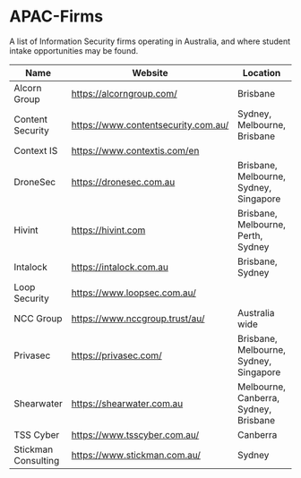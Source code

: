# APAC-Firms
A list of Information Security firms operating in Australia, and where student intake opportunities may be found.

| Name             | Website                            | Location                              | Notes                            |
| -----------------|------------------------------------|---------------------------------------|----------------------------------|
| Alcorn Group     | https://alcorngroup.com/           | Brisbane                              | Student intakes in Brisbane                                 |
| Content Security |https://www.contentsecurity.com.au/ | Sydney, Melbourne, Brisbane           | Infrequent Student Intakes       |
| Context IS       | https://www.contextis.com/en       |                                       |                                  |
| DroneSec         | https://dronesec.com.au            | Brisbane, Melbourne, Sydney, Singapore| Intern and Graduate Intakes      |
| Hivint           | https://hivint.com                 | Brisbane, Melbourne, Perth, Sydney    |                                  |
| Intalock         | https://intalock.com.au            | Brisbane, Sydney                      |                                  |
| Loop Security    | https://www.loopsec.com.au/        |                                       |                                  |
| NCC Group        | https://www.nccgroup.trust/au/     | Australia wide                        | Student intake program in Sydney |
| Privasec         | https://privasec.com/              | Brisbane, Melbourne, Sydney, Singapore| Grad, Hackcelerator Program (https://red.privasec.com/careers/hackcelerator) |
| Shearwater       | https://shearwater.com.au          | Melbourne, Canberra, Sydney, Brisbane |                                  |
| TSS Cyber        | https://www.tsscyber.com.au/       | Canberra                              | Limited Student intakes in Brisbane                        |
| Stickman Consulting | https://www.stickman.com.au/    | Sydney                                | 
